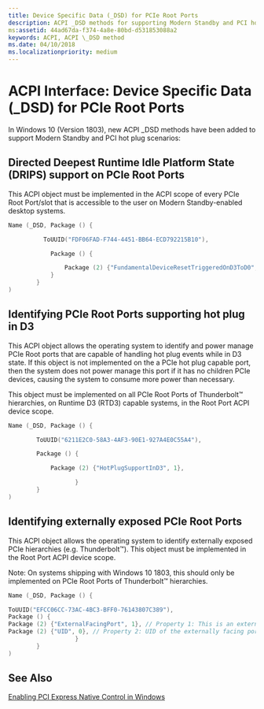 ```yaml
---
title: Device Specific Data (_DSD) for PCIe Root Ports
description: ACPI _DSD methods for supporting Modern Standby and PCI hot plug scenarios
ms:assetid: 44ad67da-f374-4a8e-80bd-d531853088a2
keywords: ACPI, ACPI \_DSD method
ms.date: 04/10/2018
ms.localizationpriority: medium
---
```


# ACPI Interface: Device Specific Data (_DSD) for PCIe Root Ports

In Windows 10 (Version 1803), new ACPI _DSD methods have been added to support Modern Standby and PCI hot plug scenarios:
## Directed Deepest Runtime Idle Platform State (DRIPS) support on PCIe Root Ports 

 This ACPI object must be implemented in the ACPI scope of every PCIe Root Port/slot that is accessible to the user on Modern Standby-enabled desktop systems. 

```cpp
Name (_DSD, Package () {

          ToUUID("FDF06FAD-F744-4451-BB64-ECD792215B10"),

            Package () {

                Package (2) {"FundamentalDeviceResetTriggeredOnD3ToD0", 1},
            }
        }
) 
```

## Identifying PCIe Root Ports supporting hot plug in D3

This ACPI object allows the operating system to identify and power manage PCIe Root ports that are capable of handling hot plug events while in D3 state. If this object is not implemented on the a PCIe hot plug capable port, then the system does not power manage this port if it has no children PCIe devices, causing the system to consume more power than necessary.

This object must be implemented on all PCIe Root Ports of Thunderbolt™ hierarchies, on Runtime D3 (RTD3) capable systems, in the Root Port ACPI device scope.

```cpp
Name (_DSD, Package () {  

        ToUUID("6211E2C0-58A3-4AF3-90E1-927A4E0C55A4"),  

        Package () {  

            Package (2) {"HotPlugSupportInD3", 1},  

                   }
        }
)
```

## Identifying externally exposed PCIe Root Ports

This ACPI object allows the operating system to identify externally exposed PCIe hierarchies (e.g. Thunderbolt™). This object must be implemented in the Root Port ACPI device scope.

Note: On systems shipping with Windows 10 1803, this should only be implemented on PCIe Root Ports of Thunderbolt™ hierarchies.

```cpp
Name (_DSD, Package () {  

ToUUID("EFCC06CC-73AC-4BC3-BFF0-76143807C389"),
Package () {
Package (2) {"ExternalFacingPort", 1}, // Property 1: This is an externally facing port/hierarchy
Package (2) {"UID", 0}, // Property 2: UID of the externally facing port on platform, range is: 0, 1, …, n-1
                   }
        }
)
```
## See Also

[Enabling PCI Express Native Control in Windows](enabling-pci-express-native-control.md)
